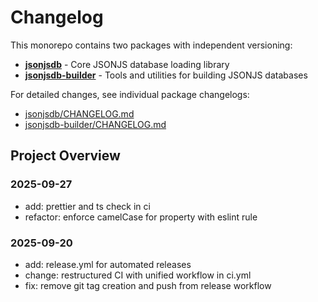# Changelog

This monorepo contains two packages with independent versioning:

- **[jsonjsdb](./jsonjsdb/)** - Core JSONJS database loading library
- **[jsonjsdb-builder](./jsonjsdb-builder/)** - Tools and utilities for building JSONJS databases

For detailed changes, see individual package changelogs:

- [jsonjsdb/CHANGELOG.md](./jsonjsdb/CHANGELOG.md)
- [jsonjsdb-builder/CHANGELOG.md](./jsonjsdb-builder/CHANGELOG.md)

## Project Overview

### 2025-09-27

- add: prettier and ts check in ci
- refactor: enforce camelCase for property with eslint rule

### 2025-09-20

- add: release.yml for automated releases
- change: restructured CI with unified workflow in ci.yml
- fix: remove git tag creation and push from release workflow
